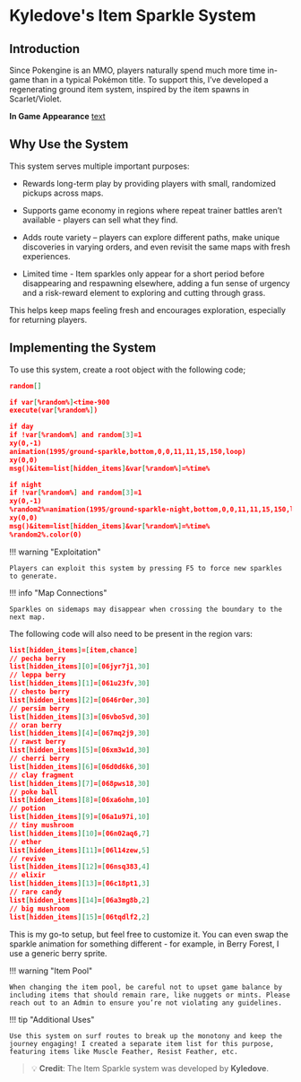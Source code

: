 # Kyledove's Item Sparkle System

## Introduction

Since Pokengine is an MMO, players naturally spend much more time in-game than in a typical Pokémon title. To support this, I’ve developed a regenerating ground item system, inspired by the item spawns in Scarlet/Violet.

**In Game Appearance**
[text](item-sparkle-system.md)

## Why Use the System
This system serves multiple important purposes:
- Rewards long-term play by providing players with small, randomized pickups across maps.

- Supports game economy in regions where repeat trainer battles aren’t available - players can sell what they find.

- Adds route variety – players can explore different paths, make unique discoveries in varying orders, and even revisit the same maps with fresh experiences.

- Limited time - Item sparkles only appear for a short period before disappearing and respawning elsewhere, adding a fun sense of urgency and a risk-reward element to exploring and cutting through grass.

This helps keep maps feeling fresh and encourages exploration, especially for returning players.

## Implementing the System

To use this system, create a root object with the following code;
```json
random[]

if var[%random%]<time-900
execute(var[%random%])

if day
if !var[%random%] and random[3]=1
xy(0,-1)
animation(1995/ground-sparkle,bottom,0,0,11,11,15,150,loop)
xy(0,0)
msg()&item=list[hidden_items]&var[%random%]=%time%

if night
if !var[%random%] and random[3]=1
xy(0,-1)
%random2%=animation(1995/ground-sparkle-night,bottom,0,0,11,11,15,150,loop)
xy(0,0)
msg()&item=list[hidden_items]&var[%random%]=%time%
%random2%.color(0)
```

!!! warning "Exploitation"

    Players can exploit this system by pressing F5 to force new sparkles to generate.

!!! info "Map Connections"

    Sparkles on sidemaps may disappear when crossing the boundary to the next map.


The following code will also need to be present in the region vars:
```json
list[hidden_items]=[item,chance]
// pecha berry
list[hidden_items][0]=[06jyr7j1,30]
// leppa berry
list[hidden_items][1]=[061u23fv,30]
// chesto berry
list[hidden_items][2]=[0646r0er,30]
// persim berry
list[hidden_items][3]=[06vbo5vd,30]
// oran berry
list[hidden_items][4]=[067mq2j9,30]
// rawst berry
list[hidden_items][5]=[06xm3w1d,30]
// cherri berry
list[hidden_items][6]=[06d0d6k6,30]
// clay fragment
list[hidden_items][7]=[068pws18,30]
// poke ball 
list[hidden_items][8]=[06xa6ohm,10]
// potion 
list[hidden_items][9]=[06a1u97i,10]
// tiny mushroom
list[hidden_items][10]=[06n02aq6,7]
// ether
list[hidden_items][11]=[06l14zew,5]
// revive
list[hidden_items][12]=[06nsq383,4]
// elixir
list[hidden_items][13]=[06c18pt1,3]
// rare candy
list[hidden_items][14]=[06a3mg8b,2]
// big mushroom
list[hidden_items][15]=[06tqdlf2,2]
```

This is my go-to setup, but feel free to customize it. You can even swap the sparkle animation for something different - for example, in Berry Forest, I use a generic berry sprite.

!!! warning "Item Pool"

    When changing the item pool, be careful not to upset game balance by including items that should remain rare, like nuggets or mints. Please reach out to an Admin to ensure you’re not violating any guidelines.


!!! tip "Additional Uses"

    Use this system on surf routes to break up the monotony and keep the journey engaging! I created a separate item list for this purpose, featuring items like Muscle Feather, Resist Feather, etc.

> 💡 **Credit**: The Item Sparkle system was developed by **Kyledove**.